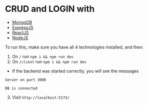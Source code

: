 # CRUD and LOGIN with 
* [MongoDB](https://www.mongodb.com/try/download/community) 
* [ExpressJS](https://expressjs.com/es/)
* [ReactJS](https://react.dev/)
* [NodeJS](https://nodejs.org/en)

To run this, make sure you have all 4 technologies installed, and then:
1. On `/` run `npm i && npm run dev`
2. On `/client` run `npm i && npm run dev`

* If the backend was started correctly, you will see the messages 

`Server on port 3000`

`DB is connected`

3. Visit `http://localhost:5173/`
